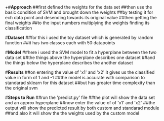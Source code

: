 +#**Approach**
##first defined the weights for the data set 
##then use the basic condition of SVM and brought down the weights
##by testing it for ech data point and desending towards its original value
##then getting the final weights 
##to the input numbers multiplying the weights finding its classification

#**Dataset**
##for this i used the toy dataset which is generated by random function
##it has two classes each with 50 datapoints

#**Model**
##here i used the SVM model to fit a hyperplane between the two data set
##the things above the hyperplane describes one dataset
##and the things below the hyperplane describes the another dataset

#**Results**
##on entering the value of 'x1' and 'x2' it gives us the classified value in form of 1 and -1 
##the model is accurate with comparison to standarad sklearn for this dataset
##but has greater time complexity than the original svm

#**Steps to Run**
##run the 'predict.py' file
##the plot will show the data set and an approx hyperplane 
##now enter the value of of 'x1' and 'x2'
##the output will show the predicted result by both custom and standarad module
##and also it will show the the weights used by the custom  model 